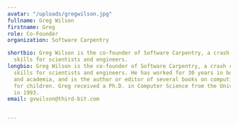 ```yaml
---
avatar: "/uploads/gregwilson.jpg"
fullname: Greg Wilson
firstname: Greg
role: Co-Founder
organization: Software Carpentry

shortbio: Greg Wilson is the co-founder of Software Carpentry, a crash course in computing
  skills for scientists and engineers.
longbio: Greg Wilson is the co-founder of Software Carpentry, a crash course in computing
  skills for scientists and engineers. He has worked for 30 years in both industry
  and academia, and is the author or editor of several books on computing and two
  for children. Greg received a Ph.D. in Computer Science from the University of Edinburgh
  in 1993.
email: gvwilson@third-bit.com


---
```

